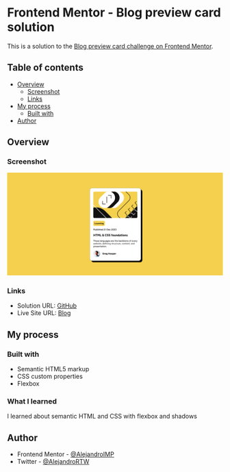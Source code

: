 # Frontend Mentor - Blog preview card solution

This is a solution to the [Blog preview card challenge on Frontend Mentor](https://www.frontendmentor.io/challenges/blog-preview-card-ckPaj01IcS).

## Table of contents

- [Overview](#overview)
  - [Screenshot](#screenshot)
  - [Links](#links)
- [My process](#my-process)
  - [Built with](#built-with)
- [Author](#author)

## Overview

### Screenshot

![](./screenshot.png)

### Links

- Solution URL: [GitHub](https://github.com/AlejandroIMP/blog-card-component)
- Live Site URL: [Blog](https://qr-component-frontend-imp.netlify.app/)

## My process

### Built with

- Semantic HTML5 markup
- CSS custom properties
- Flexbox

### What I learned

I learned about semantic HTML and CSS with flexbox and shadows

## Author

- Frontend Mentor - [@AlejandroIMP](https://www.frontendmentor.io/profile/AlejandroIMP)
- Twitter - [@AlejandroRTW](https://x.com/AlejandroRtw)

